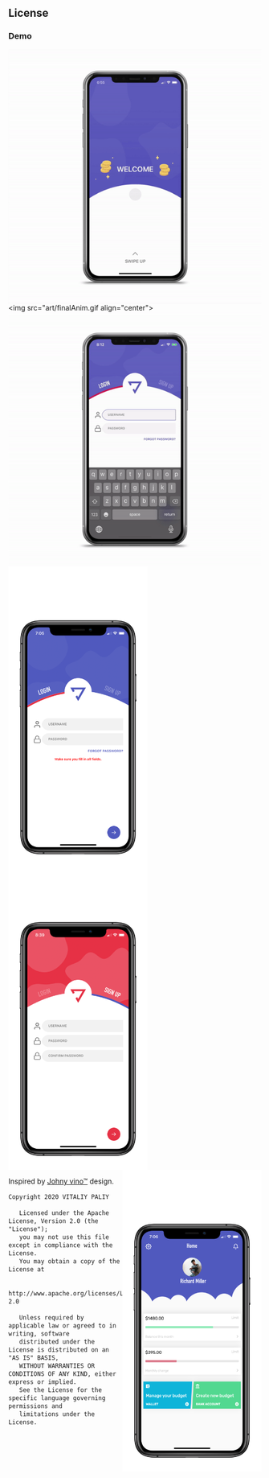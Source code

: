 ## License

### Demo
<img src="art/startAnim.gif" align="left"> <img src="art/finalAnim.gif align="center"> 
<img src="art/keyboardHandling.gif" align="right">
<img src="art/signIn.png" height="600" align="left">
<img src="art/signUp.png" height="600" align="center">
<img src="art/info.png" height="600" align="right">


Inspired by [Johny vino™](https://dribbble.com/shots/5580777-Login-Interaction) design.
```
Copyright 2020 VITALIY PALIY

   Licensed under the Apache License, Version 2.0 (the "License");
   you may not use this file except in compliance with the License.
   You may obtain a copy of the License at

       http://www.apache.org/licenses/LICENSE-2.0

   Unless required by applicable law or agreed to in writing, software
   distributed under the License is distributed on an "AS IS" BASIS,
   WITHOUT WARRANTIES OR CONDITIONS OF ANY KIND, either express or implied.
   See the License for the specific language governing permissions and
   limitations under the License.
```

